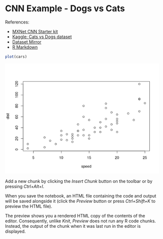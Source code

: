 CNN Example - Dogs vs Cats
================

References:

  - [MXNet CNN Starter
    kit](https://www.kaggle.com/jeremiedb/mxnet-with-r-starter-kit)
  - [Kaggle: Cats vs Dogs
    dataset](https://www.kaggle.com/c/dogs-vs-cats-redux-kernels-edition/data)
  - [Dataset
    Mirror](https://www.floydhub.com/fastai/datasets/kaggle-dogs-vs-cats-redux-kernels-edition)
  - [R Markdown](http://rmarkdown.rstudio.com)

<!-- end list -->

``` r
plot(cars)
```

![](CNN-Initial_files/figure-gfm/unnamed-chunk-1-1.png)<!-- -->

Add a new chunk by clicking the *Insert Chunk* button on the toolbar or
by pressing *Ctrl+Alt+I*.

When you save the notebook, an HTML file containing the code and output
will be saved alongside it (click the *Preview* button or press
*Ctrl+Shift+K* to preview the HTML file).

The preview shows you a rendered HTML copy of the contents of the
editor. Consequently, unlike *Knit*, *Preview* does not run any R code
chunks. Instead, the output of the chunk when it was last run in the
editor is displayed.
